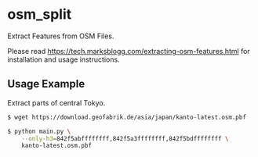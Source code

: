 # osm_split

Extract Features from OSM Files.

Please read https://tech.marksblogg.com/extracting-osm-features.html for installation and usage instructions.

## Usage Example

Extract parts of central Tokyo.

```bash
$ wget https://download.geofabrik.de/asia/japan/kanto-latest.osm.pbf

$ python main.py \
    --only-h3=842f5abffffffff,842f5a3ffffffff,842f5bdffffffff \
    kanto-latest.osm.pbf
```